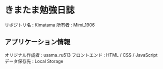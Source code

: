 # きまたま勉強日誌

リポジトリ名 : Kimatama
所有者 : Mimi_1906

## アプリケーション情報

オリジナル作成者 : usama_ru513
フロントエンド : HTML / CSS / JavaScript
データ保存先 : Local Storage
